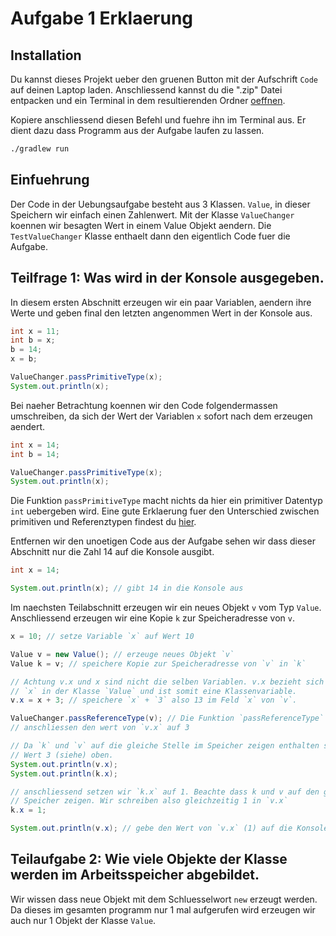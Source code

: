 # Aufgabe 1 Erklaerung


## Installation
Du kannst dieses Projekt ueber den gruenen Button mit der Aufschrift `Code` auf
deinen Laptop laden. Anschliessend kannst du die ".zip" Datei entpacken und ein 
Terminal in dem resultierenden Ordner [oeffnen](https://www.maketecheasier.com/launch-terminal-current-folder-mac/#:~:text=Open%20the%20parent%20directory%20where,shortcut%20that%20you%20assigned%20before.).

Kopiere anschliessend diesen Befehl und fuehre ihn im Terminal aus. Er dient dazu
dass Programm aus der Aufgabe laufen zu lassen.
```bash
./gradlew run
```

## Einfuehrung

Der Code in der Uebungsaufgabe besteht aus 3 Klassen. `Value`, in dieser Speichern 
wir einfach einen Zahlenwert. Mit der Klasse `ValueChanger` koennen wir besagten
Wert in einem Value Objekt aendern. Die `TestValueChanger` Klasse enthaelt dann
den eigentlich Code fuer die Aufgabe.

## Teilfrage 1: Was wird in der Konsole ausgegeben.

In diesem ersten Abschnitt erzeugen wir ein paar Variablen, aendern ihre Werte
und geben final den letzten angenommen Wert in der Konsole aus.

```java
int x = 11;
int b = x;
b = 14;
x = b;

ValueChanger.passPrimitiveType(x);
System.out.println(x);
```
Bei naeher Betrachtung koennen wir den Code folgendermassen umschreiben, da sich
der Wert der Variablen `x` sofort nach dem erzeugen aendert.
```java
int x = 14;
int b = 14;

ValueChanger.passPrimitiveType(x);
System.out.println(x);
```

Die Funktion `passPrimitiveType` macht nichts da hier ein primitiver Datentyp
`int` uebergeben wird.
Eine gute Erklaerung fuer den Unterschied zwischen primitiven und Referenztypen
findest du [hier](https://medium.com/@vaibhav0109/java-primitives-vs-wrapper-which-one-to-use-aa7d6efc024).

Entfernen wir den unoetigen Code aus der Aufgabe sehen wir dass dieser Abschnitt
nur die Zahl 14 auf die Konsole ausgibt.
```java
int x = 14;

System.out.println(x); // gibt 14 in die Konsole aus
```

Im naechsten Teilabschnitt erzeugen wir ein neues Objekt `v` vom Typ `Value`.
Anschliessend erzeugen wir eine Kopie `k` zur Speicheradresse von `v`.

```java
x = 10; // setze Variable `x` auf Wert 10

Value v = new Value(); // erzeuge neues Objekt `v`
Value k = v; // speichere Kopie zur Speicheradresse von `v` in `k`

// Achtung v.x und x sind nicht die selben Variablen. v.x bezieht sich auf das 
// `x` in der Klasse `Value` und ist somit eine Klassenvariable.
v.x = x + 3; // speichere `x` + `3` also 13 im Feld `x` von `v`.

ValueChanger.passReferenceType(v); // Die Funktion `passReferenceType` aendert
// anschliessen den wert von `v.x` auf 3

// Da `k` und `v` auf die gleiche Stelle im Speicher zeigen enthalten sie den selben
// Wert 3 (siehe) oben.
System.out.println(v.x);
System.out.println(k.x);

// anschliessend setzen wir `k.x` auf 1. Beachte dass k und v auf den gleichen 
// Speicher zeigen. Wir schreiben also gleichzeitig 1 in `v.x`
k.x = 1;

System.out.println(v.x); // gebe den Wert von `v.x` (1) auf die Konsole aus.
```

## Teilaufgabe 2: Wie viele Objekte der Klasse werden im Arbeitsspeicher abgebildet.
Wir wissen dass neue Objekt mit dem Schluesselwort `new` erzeugt werden. Da dieses
im gesamten programm nur 1 mal aufgerufen wird erzeugen wir auch nur 1 Objekt
der Klasse `Value`.

